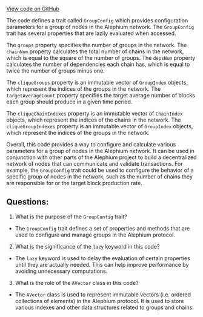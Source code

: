 [View code on GitHub](https://github.com/alephium/alephium/blob/master/protocol/src/main/scala/org/alephium/protocol/config/GroupConfig.scala)

The code defines a trait called `GroupConfig` which provides configuration parameters for a group of nodes in the Alephium network. The `GroupConfig` trait has several properties that are lazily evaluated when accessed.

The `groups` property specifies the number of groups in the network. The `chainNum` property calculates the total number of chains in the network, which is equal to the square of the number of groups. The `depsNum` property calculates the number of dependencies each chain has, which is equal to twice the number of groups minus one.

The `cliqueGroups` property is an immutable vector of `GroupIndex` objects, which represent the indices of the groups in the network. The `targetAverageCount` property specifies the target average number of blocks each group should produce in a given time period.

The `cliqueChainIndexes` property is an immutable vector of `ChainIndex` objects, which represent the indices of the chains in the network. The `cliqueGroupIndexes` property is an immutable vector of `GroupIndex` objects, which represent the indices of the groups in the network.

Overall, this code provides a way to configure and calculate various parameters for a group of nodes in the Alephium network. It can be used in conjunction with other parts of the Alephium project to build a decentralized network of nodes that can communicate and validate transactions. For example, the `GroupConfig` trait could be used to configure the behavior of a specific group of nodes in the network, such as the number of chains they are responsible for or the target block production rate.
## Questions: 
 1. What is the purpose of the `GroupConfig` trait?
- The `GroupConfig` trait defines a set of properties and methods that are used to configure and manage groups in the Alephium protocol.

2. What is the significance of the `lazy` keyword in this code?
- The `lazy` keyword is used to delay the evaluation of certain properties until they are actually needed. This can help improve performance by avoiding unnecessary computations.

3. What is the role of the `AVector` class in this code?
- The `AVector` class is used to represent immutable vectors (i.e. ordered collections of elements) in the Alephium protocol. It is used to store various indexes and other data structures related to groups and chains.